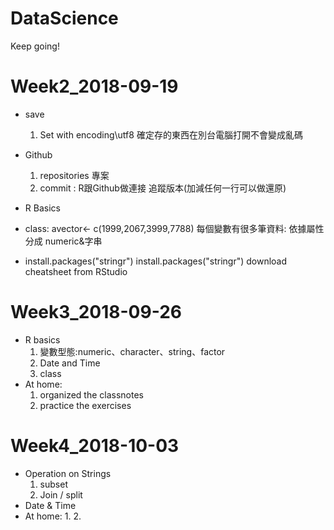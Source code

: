 # DataScience
Keep going!

# Week2_2018-09-19

- save
  1. Set with encoding\utf8 確定存的東西在別台電腦打開不會變成亂碼
- Github
  1. repositories 專案
  2. commit : R跟Github做連接 
            追蹤版本(加減任何一行可以做還原)
- R Basics

- class:
avector<- c(1999,2067,3999,7788)
每個變數有很多筆資料: 依據屬性分成 numeric&字串
  
- install.packages("stringr")
  install.packages("stringr")
  download cheatsheet from RStudio

# Week3_2018-09-26
- R basics
  1. 變數型態:numeric、character、string、factor
  2. Date and Time
  3. class
- At home:
  1. organized the classnotes
  2. practice the exercises

# Week4_2018-10-03
- Operation on Strings
  1. subset
  2. Join / split
- Date & Time
- At home:
  1. 
  2. 
  